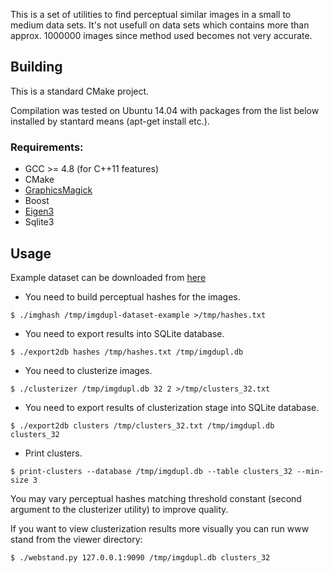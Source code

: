 This is a set of utilities to find perceptual similar images in a small to medium data sets.
It's not usefull on data sets which contains more than approx. 1000000 images since method used
becomes not very accurate.

## Building

This is a standard CMake project.

Compilation was tested on Ubuntu 14.04 with packages from the list below installed by stantard
means (apt-get install etc.).

### Requirements:
* GCC >= 4.8 (for C++11 features)
* CMake
* [GraphicsMagick](http://www.graphicsmagick.org/)
* Boost
* [Eigen3](http://eigen.tuxfamily.org/)
* Sqlite3

## Usage

Example dataset can be downloaded from [here](https://s3-eu-west-1.amazonaws.com/sigterm.ru/public/imgdupl-dataset-example.tar)

* You need to build perceptual hashes for the images.
```
$ ./imghash /tmp/imgdupl-dataset-example >/tmp/hashes.txt
```
* You need to export results into SQLite database.
```
$ ./export2db hashes /tmp/hashes.txt /tmp/imgdupl.db
```
* You need to clusterize images.
```
$ ./clusterizer /tmp/imgdupl.db 32 2 >/tmp/clusters_32.txt
```
* You need to export results of clusterization stage into SQLite database.
```
$ ./export2db clusters /tmp/clusters_32.txt /tmp/imgdupl.db clusters_32
```
* Print clusters.
```
$ print-clusters --database /tmp/imgdupl.db --table clusters_32 --min-size 3
```

You may vary perceptual hashes matching threshold constant (second argument to the clusterizer utility) to
improve quality.

If you want to view clusterization results more visually you can run www stand from the viewer directory:
```
$ ./webstand.py 127.0.0.1:9090 /tmp/imgdupl.db clusters_32
```
